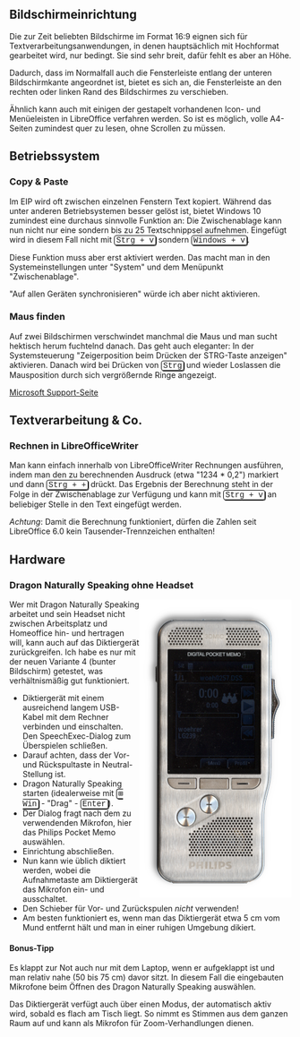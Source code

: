 <style type="text/css">
kbd {
    background-color: white;
    border: 1px solid black;
    padding-left: 3px;
    padding-right: 3px;
    border-radius: 4px;
    font-family: Courier New, courier, monospace;
    box-shadow: 1px 1px;
}
</style>

## Bildschirmeinrichtung

Die zur Zeit beliebten Bildschirme im Format 16:9 eignen sich für
Textverarbeitungsanwendungen, in denen hauptsächlich mit Hochformat gearbeitet wird,
nur bedingt. Sie sind sehr breit, dafür fehlt es aber an Höhe.

Dadurch, dass im Normalfall auch die Fensterleiste entlang der unteren Bildschirmkante
angeordnet ist, bietet es sich an, die Fensterleiste an den rechten oder linken Rand
des Bildschirmes zu verschieben.

Ähnlich kann auch mit einigen der gestapelt vorhandenen Icon- und Menüeleisten in
LibreOffice verfahren werden. So ist es möglich, volle A4-Seiten zumindest quer zu
lesen, ohne Scrollen zu müssen.

## Betriebssystem

### Copy & Paste

Im EIP wird oft zwischen einzelnen Fenstern Text kopiert. Während das unter anderen Betriebsystemen besser gelöst ist, bietet Windows 10 zumindest eine durchaus sinnvolle Funktion an: Die Zwischenablage kann nun nicht nur eine sondern bis zu 25 Textschnippsel aufnehmen. Eingefügt wird in diesem Fall nicht mit <kbd>Strg + v</kbd> sondern <kbd>Windows + v</kbd>.

Diese Funktion muss aber erst aktiviert werden. Das macht man in den Systemeinstellungen unter "System" und dem Menüpunkt "Zwischenablage".

"Auf allen Geräten synchronisieren" würde ich aber nicht aktivieren.

### Maus finden

Auf zwei Bildschirmen verschwindet manchmal die Maus und man sucht hektisch herum fuchtelnd danach. Das geht auch eleganter: In der Systemsteuerung "Zeigerposition beim Drücken der STRG-Taste anzeigen" aktivieren. Danach wird bei Drücken von <kbd>Strg</kbd> und wieder Loslassen die Mausposition durch sich vergrößernde Ringe angezeigt.

[Microsoft Support-Seite](https://support.microsoft.com/de-de/windows/schnelles-wiederfinden-des-mauszeigers-dbc1d222-778c-da15-5218-cb8336074554#:~:text=Windows%2010%20erm%C3%B6glicht%20es%20Ihnen,sie%20aus%20der%20Liste%20aus.)

## Textverarbeitung & Co.

### Rechnen in LibreOfficeWriter

Man kann einfach innerhalb von LibreOfficeWriter Rechnungen ausführen, indem man
den zu berechnenden Ausdruck (etwa "1234 * 0,2") markiert und dann
<kbd>Strg + +</kbd> drückt. Das Ergebnis der Berechnung steht in
der Folge in der Zwischenablage zur Verfügung und kann mit <kbd>Strg + v</kbd> an beliebiger Stelle in den Text eingefügt werden.

*Achtung*: Damit die Berechnung funktioniert, dürfen die Zahlen seit LibreOffice
6.0 kein Tausender-Trennzeichen enthalten!

## Hardware

### Dragon Naturally Speaking ohne Headset

<img src="imgs/Philips Digital Pocket Memo.png" title="Philips Digital Pocket Memo" alt="Philips Digital Pocket Memo" style="float: right">
Wer mit Dragon Naturally Speaking arbeitet und sein Headset nicht zwischen
Arbeitsplatz und Homeoffice hin- und hertragen will, kann auch auf das
Diktiergerät zurückgreifen. Ich habe es nur mit der neuen Variante 4 (bunter
Bildschirm) getestet, was verhältnismäßig gut funktioniert.

- Diktiergerät mit einem ausreichend langem USB-Kabel mit dem Rechner verbinden
  und einschalten. Den SpeechExec-Dialog zum Überspielen schließen.
- Darauf achten, dass der Vor- und Rückspultaste in Neutral-Stellung ist.
- Dragon Naturally Speaking starten (idealerweise mit <kbd>&#8862; Win</kbd> - "Drag" -
  <kbd>Enter</kbd>).
- Der Dialog fragt nach dem zu verwendenden Mikrofon, hier das Philips Pocket
  Memo auswählen.
- Einrichtung abschließen.
- Nun kann wie üblich diktiert werden, wobei die Aufnahmetaste am Diktiergerät
  das Mikrofon ein- und ausschaltet.
- Den Schieber für Vor- und Zurückspulen *nicht* verwenden!
- Am besten funktioniert es, wenn man das Diktiergerät etwa 5 cm vom Mund
  entfernt hält und man in einer ruhigen Umgebung dikiert.

#### Bonus-Tipp

Es klappt zur Not auch nur mit dem Laptop, wenn er aufgeklappt ist und man
relativ nahe (50 bis 75 cm) davor sitzt. In diesem Fall die eingebauten
Mikrofone beim Öffnen des Dragon Naturally Speaking auswählen.

Das Diktiergerät verfügt auch über einen Modus, der automatisch aktiv wird, sobald es flach
am Tisch liegt. So nimmt es Stimmen aus dem ganzen Raum auf und kann als Mikrofon für
Zoom-Verhandlungen dienen.
